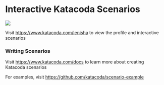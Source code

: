 # Interactive Katacoda Scenarios

[![](http://shields.katacoda.com/katacoda/lenisha/count.svg)](https://www.katacoda.com/lenisha "Get your profile on Katacoda.com")

Visit https://www.katacoda.com/lenisha to view the profile and interactive scenarios

### Writing Scenarios
Visit https://www.katacoda.com/docs to learn more about creating Katacoda scenarios

For examples, visit https://github.com/katacoda/scenario-example
